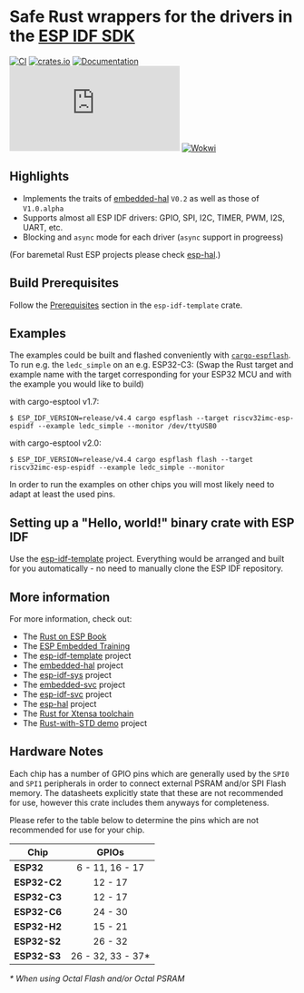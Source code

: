 # Safe Rust wrappers for the drivers in the [ESP IDF SDK](https://docs.espressif.com/projects/esp-idf/en/latest/esp32/)

[![CI](https://github.com/esp-rs/esp-idf-hal/actions/workflows/ci.yml/badge.svg)](https://github.com/esp-rs/esp-idf-hal/actions/workflows/ci.yml)
[![crates.io](https://img.shields.io/crates/v/esp-idf-hal.svg)](https://crates.io/crates/esp-idf-hal)
[![Documentation](https://img.shields.io/badge/docs-esp--rs-brightgreen)](https://esp-rs.github.io/esp-idf-hal/esp_idf_hal/index.html)
[![Matrix](https://img.shields.io/matrix/esp-rs:matrix.org?label=join%20matrix&color=BEC5C9&logo=matrix)](https://matrix.to/#/#esp-rs:matrix.org)
[![Wokwi](https://img.shields.io/endpoint?url=https%3A%2F%2Fwokwi.com%2Fbadge%2Fclick-to-simulate.json)](https://wokwi.com/projects/332188235906155092)

## Highlights

* Implements the traits of [embedded-hal](https://github.com/rust-embedded/embedded-hal) `V0.2` as well as those of `V1.0.alpha`
* Supports almost all ESP IDF drivers: GPIO, SPI, I2C, TIMER, PWM, I2S, UART, etc.
* Blocking and `async` mode for each driver (`async` support in progreess)

(For baremetal Rust ESP projects please check [esp-hal](https://github.com/esp-rs/esp-hal).)

## Build Prerequisites

Follow the [Prerequisites](https://github.com/esp-rs/esp-idf-template#prerequisites) section in the `esp-idf-template` crate.

## Examples

The examples could be built and flashed conveniently with [`cargo-espflash`](https://github.com/esp-rs/espflash/). To run e.g. the `ledc_simple` on an e.g. ESP32-C3:
(Swap the Rust target and example name with the target corresponding for your ESP32 MCU and with the example you would like to build)

with cargo-esptool v1.7:
```
$ ESP_IDF_VERSION=release/v4.4 cargo espflash --target riscv32imc-esp-espidf --example ledc_simple --monitor /dev/ttyUSB0
```

with cargo-esptool v2.0:
```
$ ESP_IDF_VERSION=release/v4.4 cargo espflash flash --target riscv32imc-esp-espidf --example ledc_simple --monitor
```

In order to run the examples on other chips you will most likely need to adapt at least the used pins.

## Setting up a "Hello, world!" binary crate with ESP IDF

Use the [esp-idf-template](https://github.com/esp-rs/esp-idf-template) project. Everything would be arranged and built for you automatically - no need to manually clone the ESP IDF repository.

## More information

For more information, check out:
* The [Rust on ESP Book](https://esp-rs.github.io/book/)
* The [ESP Embedded Training](https://github.com/esp-rs/espressif-trainings)
* The [esp-idf-template](https://github.com/esp-rs/esp-idf-template) project
* The [embedded-hal](https://github.com/rust-embedded/embedded-hal) project
* The [esp-idf-sys](https://github.com/esp-rs/esp-idf-sys) project
* The [embedded-svc](https://github.com/esp-rs/embedded-svc) project
* The [esp-idf-svc](https://github.com/esp-rs/esp-idf-svc) project
* The [esp-hal](https://github.com/esp-rs/esp-hal) project
* The [Rust for Xtensa toolchain](https://github.com/esp-rs/rust-build)
* The [Rust-with-STD demo](https://github.com/ivmarkov/rust-esp32-std-demo) project

## Hardware Notes

Each chip has a number of GPIO pins which are generally used by the `SPI0` and `SPI1` peripherals in order to connect external PSRAM and/or SPI Flash memory. The datasheets explicitly state that these are not recommended for use, however this crate includes them anyways for completeness.

Please refer to the table below to determine the pins which are not recommended for use for your chip.

| Chip         |       GPIOs        |
| ------------ | :----------------: |
| **ESP32**    |  6 - 11, 16 - 17   |
| **ESP32-C2** |      12 - 17       |
| **ESP32-C3** |      12 - 17       |
| **ESP32-C6** |      24 - 30       |
| **ESP32-H2** |      15 - 21       |
| **ESP32-S2** |      26 - 32       |
| **ESP32-S3** | 26 - 32, 33 - 37\* |

_\* When using Octal Flash and/or Octal PSRAM_
